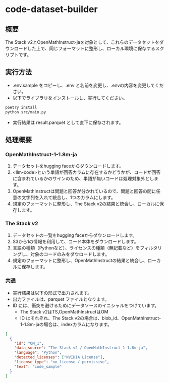 # code-dataset-builder
## 概要
The Stack v2とOpenMathInstruct-jaを対象として、これらのデータセットをダウンロードした上で、同じフォーマットに整形し、ローカル環境に保存するスクリプトです。

## 実行方法
- .env.sample をコピーし、.env と名前を変更し、.envの内容を変更してください。
- 以下でライブラリをインストールし、実行してください。

```bash
poetry install
python src/main.py
```

- 実行結果は result.parquet として直下に保存されます。

## 処理概要
### OpenMathInstruct-1-1.8m-ja
1. データセットをhugging faceからダウンロードします。
2. \<llm-code>という単語が回答カラムに存在するかどうかが、コードが回答に含まれているかのサインのため、単語が無いコードは処理対象外とします。
3. OpenMathInstructは問題と回答が分かれているので、問題と回答の間に任意の文字列を入れて統合し、1つのカラムにします。
4. 規定のフォーマットに整形し、The Stack v2の結果と統合し、ローカルに保存します。

### The Stack v2
1. データセットの一覧をhugging faceからダウンロードします。
2. S3から1の情報を利用して、コード本体をダウンロードします。
3. 言語の種類（Pythonなど）、ライセンスの種類（無記載など）をフィルタリングし、対象のコードのみをダウロードします。
4. 規定のフォーマットに整形し、OpenMathInstructの結果と統合し、ローカルに保存します。

### 共通
- 実行結果は以下の形式で出力されます。
- 出力ファイルは、parquet ファイルとなります。
- ID には、衝突を避けるためにデータソースのイニシャルをつけています。
  - The Stack v2はTS,OpenMathInstructはOM
  - ID はそれぞれ、The Stack v2の場合は、blob_id、OpenMathInstruct-1-1.8m-jaの場合は、indexカラムになります。

```json
[
  {
    "id": "OM_1",
    "data_source": "The Stack v2 / OpenMathInstruct-1-1.8m-ja",
    "language": "Python",
    "detected_licenses": ["NVIDIA License"],
    "license_type": "no_license / permissive",
    "text": "code_sample"
  }
]
```
